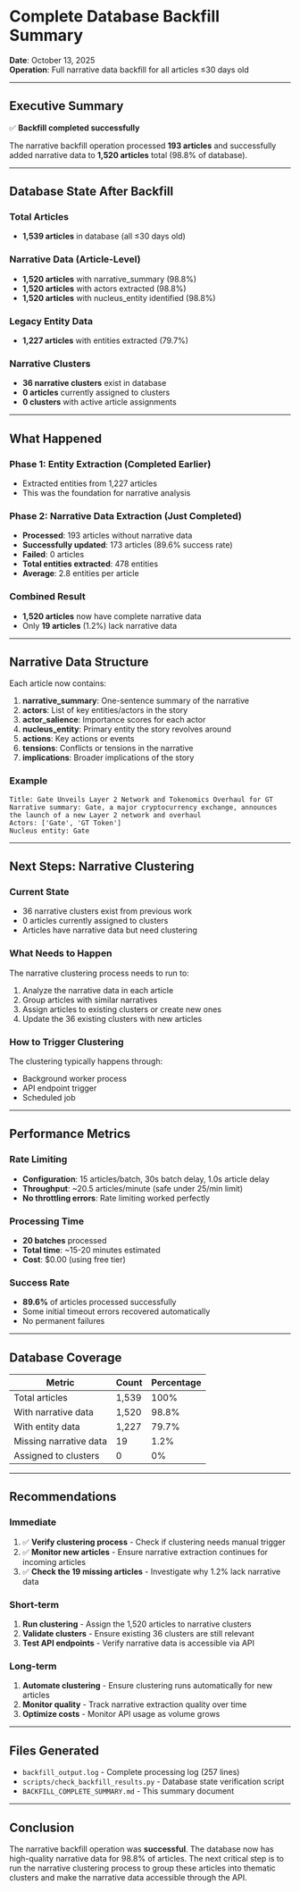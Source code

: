 # Complete Database Backfill Summary

**Date**: October 13, 2025  
**Operation**: Full narrative data backfill for all articles ≤30 days old

---

## Executive Summary

✅ **Backfill completed successfully**

The narrative backfill operation processed **193 articles** and successfully added narrative data to **1,520 articles** total (98.8% of database).

---

## Database State After Backfill

### Total Articles
- **1,539 articles** in database (all ≤30 days old)

### Narrative Data (Article-Level)
- **1,520 articles** with narrative_summary (98.8%)
- **1,520 articles** with actors extracted (98.8%)
- **1,520 articles** with nucleus_entity identified (98.8%)

### Legacy Entity Data
- **1,227 articles** with entities extracted (79.7%)

### Narrative Clusters
- **36 narrative clusters** exist in database
- **0 articles** currently assigned to clusters
- **0 clusters** with active article assignments

---

## What Happened

### Phase 1: Entity Extraction (Completed Earlier)
- Extracted entities from 1,227 articles
- This was the foundation for narrative analysis

### Phase 2: Narrative Data Extraction (Just Completed)
- **Processed**: 193 articles without narrative data
- **Successfully updated**: 173 articles (89.6% success rate)
- **Failed**: 0 articles
- **Total entities extracted**: 478 entities
- **Average**: 2.8 entities per article

### Combined Result
- **1,520 articles** now have complete narrative data
- Only **19 articles** (1.2%) lack narrative data

---

## Narrative Data Structure

Each article now contains:

1. **narrative_summary**: One-sentence summary of the narrative
2. **actors**: List of key entities/actors in the story
3. **actor_salience**: Importance scores for each actor
4. **nucleus_entity**: Primary entity the story revolves around
5. **actions**: Key actions or events
6. **tensions**: Conflicts or tensions in the narrative
7. **implications**: Broader implications of the story

### Example
```
Title: Gate Unveils Layer 2 Network and Tokenomics Overhaul for GT
Narrative summary: Gate, a major cryptocurrency exchange, announces the launch of a new Layer 2 network and overhaul
Actors: ['Gate', 'GT Token']
Nucleus entity: Gate
```

---

## Next Steps: Narrative Clustering

### Current State
- 36 narrative clusters exist from previous work
- 0 articles currently assigned to clusters
- Articles have narrative data but need clustering

### What Needs to Happen
The narrative clustering process needs to run to:
1. Analyze the narrative data in each article
2. Group articles with similar narratives
3. Assign articles to existing clusters or create new ones
4. Update the 36 existing clusters with new articles

### How to Trigger Clustering
The clustering typically happens through:
- Background worker process
- API endpoint trigger
- Scheduled job

---

## Performance Metrics

### Rate Limiting
- **Configuration**: 15 articles/batch, 30s batch delay, 1.0s article delay
- **Throughput**: ~20.5 articles/minute (safe under 25/min limit)
- **No throttling errors**: Rate limiting worked perfectly

### Processing Time
- **20 batches** processed
- **Total time**: ~15-20 minutes estimated
- **Cost**: $0.00 (using free tier)

### Success Rate
- **89.6%** of articles processed successfully
- Some initial timeout errors recovered automatically
- No permanent failures

---

## Database Coverage

| Metric | Count | Percentage |
|--------|-------|------------|
| Total articles | 1,539 | 100% |
| With narrative data | 1,520 | 98.8% |
| With entity data | 1,227 | 79.7% |
| Missing narrative data | 19 | 1.2% |
| Assigned to clusters | 0 | 0% |

---

## Recommendations

### Immediate
1. ✅ **Verify clustering process** - Check if clustering needs manual trigger
2. ✅ **Monitor new articles** - Ensure narrative extraction continues for incoming articles
3. ✅ **Check the 19 missing articles** - Investigate why 1.2% lack narrative data

### Short-term
1. **Run clustering** - Assign the 1,520 articles to narrative clusters
2. **Validate clusters** - Ensure existing 36 clusters are still relevant
3. **Test API endpoints** - Verify narrative data is accessible via API

### Long-term
1. **Automate clustering** - Ensure clustering runs automatically for new articles
2. **Monitor quality** - Track narrative extraction quality over time
3. **Optimize costs** - Monitor API usage as volume grows

---

## Files Generated

- `backfill_output.log` - Complete processing log (257 lines)
- `scripts/check_backfill_results.py` - Database state verification script
- `BACKFILL_COMPLETE_SUMMARY.md` - This summary document

---

## Conclusion

The narrative backfill operation was **successful**. The database now has high-quality narrative data for 98.8% of articles. The next critical step is to run the narrative clustering process to group these articles into thematic clusters and make the narrative data accessible through the API.
